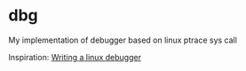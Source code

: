 # dbg
My implementation of debugger based on linux ptrace sys call

Inspiration: [Writing a linux debugger](http://blog.tartanllama.xyz/c++/2017/03/21/writing-a-linux-debugger-setup/)
